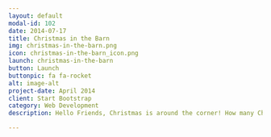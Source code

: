 ```yaml
---
layout: default
modal-id: 102
date: 2014-07-17
title: Christmas in the Barn
img: christmas-in-the-barn.png
icon: christmas-in-the-barn_icon.png
launch: christmas-in-the-barn
button: Launch
buttonpic: fa fa-rocket
alt: image-alt
project-date: April 2014
client: Start Bootstrap
category: Web Development
description: Hello Friends, Christmas is around the corner! How many Christmas trees do you have in your house? There’s just one in Reading Buddy’s house. But, in today’s story, two Christmas trees are delivered to a boy’s house. What will the boy do with the second Christmas tree? Let Reading Buddy read you this story called Christmas in the Barn.  

---
```

